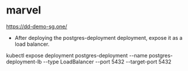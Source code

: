 # marvel

https://dd-demo-sg.one/

- After deploying the postgres-deployment deployment, expose it as a load balancer.

kubectl expose deployment postgres-deployment --name postgres-deployment-lb --type LoadBalancer --port 5432 --target-port 5432

